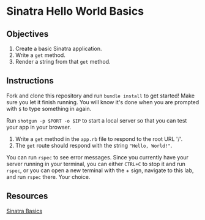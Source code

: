 # Sinatra Hello World Basics

## Objectives

1. Create a basic Sinatra application.
2. Write a `get` method.
3. Render a string from that `get` method.

## Instructions

Fork and clone this repository and run `bundle install` to get started!  Make sure you let it finish running.  You will know it's done when you are prompted with `$` to type something in again.

Run `shotgun -p $PORT -o $IP` to start a local server so that you can test your app in your browser.

1. Write a `get` method in the `app.rb` file to respond to the root URL '/'.
2. The `get` route should respond with the string `"Hello, World!"`.

You can run `rspec` to see error messages.  Since you currently have your server running in your terminal, you can either `CTRL+C` to stop it and run `rspec`, or you can open a new terminal with the + sign, navigate to this lab, and run `rspec` there.  Your choice.

## Resources

[Sinatra Basics](https://github.com/learn-co-curriculum/sinatra-basics)